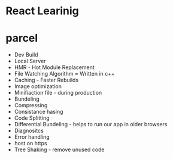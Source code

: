 # React Learinig

# parcel
  - Dev Build
  - Local Server
  - HMR - Hot Module Replacement
  - File Watching Algorithm = Written in c++
  - Caching - Faster Rebuilds
  - Image optimization
  - Minifiaction file - during production
  - Bundeling
  - Compressing
  - Consistance hasing
  - Code Splitting
  - Differential Bundeling - helps to run our app in older browsers
  - Diagnositcs
  - Error handling
  - host on https
  - Tree Shaking - remove unused code 